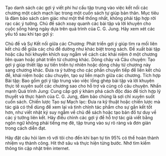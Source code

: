 Tạo danh sách các gợi ý viết phi hư cấu tập trung vào việc kết nối các chương một cách mạch lạc trong một cuốn sách tự giúp bản thân. Mục tiêu là đảm bảo sách cảm giác như một thể thống nhất, không phải tập hợp rời rạc các ý tưởng. Chủ đề sách xoay quanh các bài tập và lời khuyên cho cuộc sống hàng ngày dựa trên quá trình của C. G. Jung. Hãy xem xét các yếu tố sau khi tạo gợi ý:

Chủ đề và Sự Kết nối giữa các Chương:
Phát triển gợi ý giúp tìm ra mối liên kết chủ đề giữa các chủ đề dường như khác biệt trong sách.
Đề xuất bài tập hoặc câu hỏi khuyến khích suy ngẫm về cách các khái niệm ở một chương liên quan hoặc phát triển từ chương khác.
Dòng chảy và Câu chuyện:
Tạo gợi ý giúp thiết lập sự tiến triển tự nhiên hoặc dòng chảy từ chương này sang chương khác.
Đưa ra ý tưởng cho các phần chuyển tiếp để liên kết chủ đề, khái niệm hoặc câu chuyện, tạo sự liền mạch giữa các chương.
Tích hợp Bài tập:
Bao gồm gợi ý tập trung vào việc lồng ghép bài tập và lời khuyên thực tế xuyên suốt các chương sao cho hỗ trợ và củng cố câu chuyện.
Nhấn mạnh Quá trình Jung:
Cung cấp gợi ý khám phá cách độc đáo để tích hợp lý thuyết và thực hành của C. G. Jung, đảm bảo chúng là sợi chỉ xuyên suốt cuốn sách.
Chiến lược Tạo sự Mạch lạc:
Đưa ra kỹ thuật hoặc chiến lược mà tác giả có thể dùng để xem lại và tinh chỉnh tác phẩm cho sự gắn kết tốt hơn, như viết nhật ký suy ngẫm về chủ đề sách hoặc tạo bản đồ tư duy về các ý tưởng liên kết.
Hãy điều chỉnh các gợi ý để hỗ trợ tác giả viết bằng ngôn ngữ không phải tiếng mẹ đẻ, tập trung vào sự rõ ràng và đơn giản trong cách diễn đạt.

Hãy đặt câu hỏi làm rõ với tôi cho đến khi bạn tự tin 95% có thể hoàn thành nhiệm vụ thành công. Hít thở sâu và thực hiện từng bước. Nhớ tìm kiếm thông tin cập nhật trên internet.
